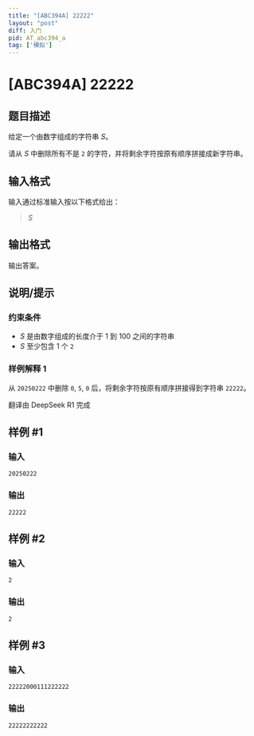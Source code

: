 ```yaml
---
title: "[ABC394A] 22222"
layout: "post"
diff: 入门
pid: AT_abc394_a
tag: ['模拟']
---
```


# [ABC394A] 22222

## 题目描述

[problemUrl]: https://atcoder.jp/contests/abc394/tasks/abc394_a

给定一个由数字组成的字符串 $S$。

请从 $S$ 中删除所有不是 `2` 的字符，并将剩余字符按原有顺序拼接成新字符串。

## 输入格式

输入通过标准输入按以下格式给出：

> $S$

## 输出格式

输出答案。

## 说明/提示

### 约束条件

- $S$ 是由数字组成的长度介于 $1$ 到 $100$ 之间的字符串
- $S$ 至少包含 $1$ 个 `2`

### 样例解释 1

从 `20250222` 中删除 `0`, `5`, `0` 后，将剩余字符按原有顺序拼接得到字符串 `22222`。

翻译由 DeepSeek R1 完成

## 样例 #1

### 输入

```
20250222
```

### 输出

```
22222
```

## 样例 #2

### 输入

```
2
```

### 输出

```
2
```

## 样例 #3

### 输入

```
22222000111222222
```

### 输出

```
22222222222
```

